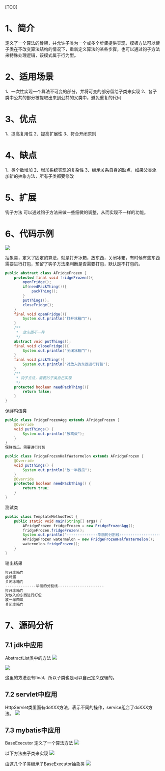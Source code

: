 [TOC]

# 1、简介
定义了一个算法的骨架，并允许子类为一个或多个步骤提供实现，模板方法可以使子类在不改变算法结构的情况下，重新定义算法的某些步骤，也可以通过钩子方法来特殊处理逻辑，该模式属于行为型。

# 2、适用场景
1、一次性实现一个算法不可变的部分，并将可变的部分留给子类来实现
2、各子类中公共的部分被提取出来到公共的父类中，避免重复的代码

# 3、优点
1、提高复用性
2、提高扩展性
3、符合开闭原则

# 4、缺点
1、类个数增加
2、增加系统实现的复杂性
3、继承关系自身的缺点，如果父类添加新的抽象方法，所有子类都要修改

# 5、扩展
钩子方法
可以通过钩子方法来做一些细微的调整，从而实现不一样的功能。

# 6、代码示例
![](https://img.hacpai.com/file/2019/07/image-f6a6cd83.png?imageView2/2/w/768/format/jpg/interlace/1/q/100)

抽象类，定义了固定的算法，就是打开冰箱，放东西，关闭冰箱，有时候有些东西需要进行打包，预留了钩子方法来判断是否需要打包，默认是不打包的。
```java
public abstract class AFridgeFrozen {
    protected final void fridgeFrozen(){
        openFridge();
        if(needPackThing()){
            packThing();
        }
        putThings();
        closeFridge();
    }
    final void openFridge(){
        System.out.println("打开冰箱门");
    }
    /**
     *  放东西不一样
     */
    abstract void putThings();
    final void closeFridge(){
        System.out.println("关闭冰箱门");
    }
    final void packThing(){
        System.out.println("对放入的东西进行打包");
    }
    /**
     * 钩子方法，需要的子类自己实现
     */
    protected boolean needPackThing(){
        return false;
    }
}
```
保鲜鸡蛋类
```java
public class FridgeFrozenAgg extends AFridgeFrozen {
    @Override
    void putThings() {
        System.out.println("放鸡蛋");
    }
}
保鲜西瓜，需要进行打包

public class FridgeFrozenHalfWatermelon extends AFridgeFrozen {
    @Override
    void putThings() {
        System.out.println("放一半西瓜");
    }
    @Override
    protected boolean needPackThing() {
        return true;
    }
}
```
测试类
```java
public class TemplateMethodTest {
    public static void main(String[] args) {
        AFridgeFrozen fridgeFrozen = new FridgeFrozenAgg();
        fridgeFrozen.fridgeFrozen();
        System.out.println("--------------华丽的分割线---------------------");
        AFridgeFrozen watermelon = new FridgeFrozenHalfWatermelon();
        watermelon.fridgeFrozen();
    }
}
```
输出结果
```java
打开冰箱门
放鸡蛋
关闭冰箱门
--------------华丽的分割线---------------------
打开冰箱门
对放入的东西进行打包
放一半西瓜
关闭冰箱门
```

# 7、源码分析
## 7.1 jdk中应用
AbstractList类中的方法
![](https://img.hacpai.com/file/2019/07/image-bb0643cf.png?imageView2/2/w/768/format/jpg/interlace/1/q/100)

![](https://img.hacpai.com/file/2019/07/image-c3608287.png?imageView2/2/w/768/format/jpg/interlace/1/q/100)

这里的方法没有final，所以子类也是可以自己定义逻辑的。

## 7.2 servlet中应用
HttpServlet类里面有doXXX方法，表示不同的操作，service组合了doXXX方法。
![](https://img.hacpai.com/file/2019/07/image-194a3f91.png?imageView2/2/w/768/format/jpg/interlace/1/q/100)

## 7.3 mybatis中应用
BaseExecutor
定义了一个算法方法
![](https://img.hacpai.com/file/2019/07/image-d6603b48.png?imageView2/2/w/768/format/jpg/interlace/1/q/100)

以下方法由子类来实现
![](https://img.hacpai.com/file/2019/07/image-8c712404.png?imageView2/2/w/768/format/jpg/interlace/1/q/100)

由这几个子类继承了BaseExecutor抽象类
![](https://img.hacpai.com/file/2019/07/image-54203927.png?imageView2/2/w/768/format/jpg/interlace/1/q/100)